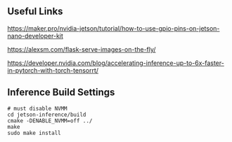 
## Useful Links

https://maker.pro/nvidia-jetson/tutorial/how-to-use-gpio-pins-on-jetson-nano-developer-kit

https://alexsm.com/flask-serve-images-on-the-fly/

https://developer.nvidia.com/blog/accelerating-inference-up-to-6x-faster-in-pytorch-with-torch-tensorrt/

## Inference Build Settings

```
# must disable NVMM
cd jetson-inference/build
cmake -DENABLE_NVMM=off ../
make
sudo make install
```
